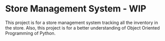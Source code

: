 # Store Management System - WIP

This project is for a store management system tracking all the inventory in the store. Also, this project is for a better understanding of Object Oriented Programming of Python.
